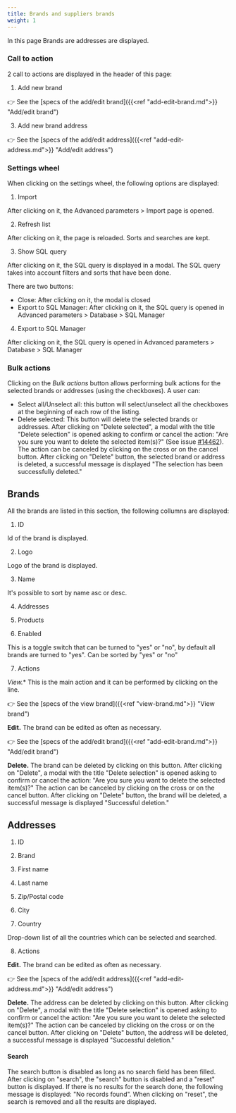 ```yaml
---
title: Brands and suppliers brands
weight: 1
---
```


In this page Brands are addresses are displayed.

### Call to action

2 call to actions are displayed in the header of this page:

 1) Add new brand

👉 See the [specs of the add/edit brand]({{<ref "add-edit-brand.md">}} "Add/edit brand") 

 3) Add new brand address

👉 See the [specs of the add/edit address]({{<ref "add-edit-address.md">}} "Add/edit address") 

### Settings wheel

When clicking on the settings wheel, the following options are displayed:
1) Import

After clicking on it, the Advanced parameters > Import page is opened.

2) Refresh list

After clicking on it, the page is reloaded. Sorts and searches are kept.

3) Show SQL query

After clicking on it, the SQL query is displayed in a modal. The SQL query takes into account filters and sorts that have been done.

There are two buttons:

- Close: After clicking on it, the modal is closed
- Export to SQL Manager: After clicking on it, the SQL query is opened in Advanced parameters > Database > SQL Manager

4) Export to SQL Manager

After clicking on it, the SQL query is opened in Advanced parameters > Database > SQL Manager


### Bulk actions

Clicking on the _Bulk actions_ button allows performing bulk actions for the selected brands or addresses (using the checkboxes). A user can:

- Select all/Unselect all: this button will select/unselect all the checkboxes at the beginning of each row of the listing.
- Delete selected: This button will delete the selected brands or addresses. 
After clicking on "Delete selected", a modal with the title "Delete selection" is opened asking to confirm or cancel the action: "Are you sure you want to delete the selected item(s)?" (See issue [#14462](https://github.com/PrestaShop/PrestaShop/issues/14462)). The action can be canceled by clicking on the cross or on the cancel button.
After clicking on "Delete" button, the selected brand or address is deleted, a successful message is displayed "The selection has been successfully deleted."

## Brands

All the brands are listed in this section, the following collumns are displayed:

1. ID

Id of the brand is displayed.

2. Logo

Logo of the brand is displayed.

3. Name

It's possible to sort by name asc or desc.

4. Addresses

5. Products

6. Enabled

This is a toggle switch that can be turned to "yes" or "no", by default all brands are turned to "yes". Can be sorted by "yes" or "no"

7. Actions

*View.** This is the main action and it can be performed by clicking on the line. 

👉 See the [specs of the view brand]({{<ref "view-brand.md">}} "View brand") 

**Edit.** The brand can be edited as often as necessary.

👉 See the [specs of the add/edit brand]({{<ref "add-edit-brand.md">}} "Add/edit brand") 

**Delete.** The brand can be deleted by clicking on this button. After clicking on "Delete", a modal with the title "Delete selection" is opened asking to confirm or cancel the action: "Are you sure you want to delete the selected item(s)?"
The action can be canceled by clicking on the cross or on the cancel button.
After clicking on "Delete" button, the brand will be deleted, a successful message is displayed "Successful deletion."

## Addresses

1. ID

2. Brand

3. First name

4. Last name

5. Zip/Postal code

6. City

7. Country

Drop-down list of all the countries which can be selected and searched.

8. Actions

**Edit.** The brand can be edited as often as necessary.

👉 See the [specs of the add/edit address]({{<ref "add-edit-address.md">}} "Add/edit address") 

**Delete.** The address can be deleted by clicking on this button. After clicking on "Delete", a modal with the title "Delete selection" is opened asking to confirm or cancel the action: "Are you sure you want to delete the selected item(s)?"
The action can be canceled by clicking on the cross or on the cancel button.
After clicking on "Delete" button, the address will be deleted, a successful message is displayed "Successful deletion."

#### Search
The search button is disabled as long as no search field has been filled. After clicking on "search", the "search" button is disabled and a "reset" button is displayed. If there is no results for the search done, the following message is displayed: "No records found". When clicking on "reset", the search is removed and all the results are displayed.
